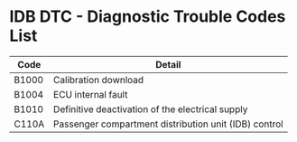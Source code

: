 # IDB DTC - Diagnostic Trouble Codes List

| Code | Detail |
| - | - |
| B1000 | Calibration download |
| B1004 | ECU internal fault |
| B1010 | Definitive deactivation of the electrical supply |
| C110A | Passenger compartment distribution unit ‎(IDB) control |
